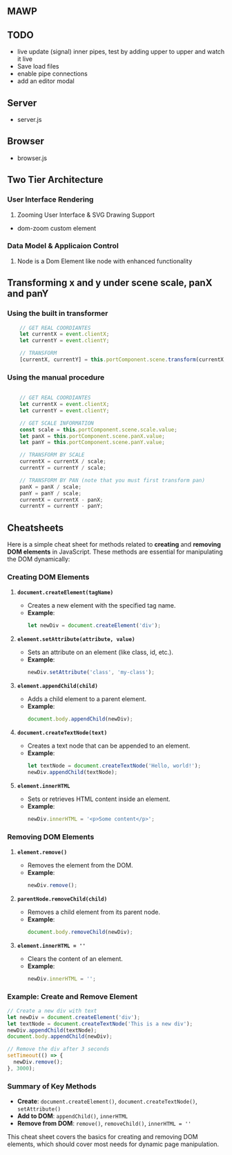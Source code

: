 MAWP
---

## TODO

- live update (signal) inner pipes, test by adding upper to upper and watch it live
- Save load files
- enable pipe connections
-  add an editor modal

## Server
- server.js

## Browser
- browser.js


## Two Tier Architecture

### User Interface Rendering

1. Zooming User Interface & SVG Drawing Support
  - dom-zoom custom element


### Data Model & Applicaion Control
1. Node is a Dom Element like node with enhanced functionality


## Transforming x and y under scene scale, panX and panY

### Using the built in transformer

```JavaScript
    // GET REAL COORDIANTES
    let currentX = event.clientX;
    let currentY = event.clientY;

    // TRANSFORM
    [currentX, currentY] = this.portComponent.scene.transform(currentX, currentY);
```

### Using the manual procedure
```JavaScript

    // GET REAL COORDIANTES
    let currentX = event.clientX;
    let currentY = event.clientY;

    // GET SCALE INFORMATION
    const scale = this.portComponent.scene.scale.value;
    let panX = this.portComponent.scene.panX.value;
    let panY = this.portComponent.scene.panY.value;

    // TRANSFORM BY SCALE
    currentX = currentX / scale;
    currentY = currentY / scale;

    // TRANSFORM BY PAN (note that you must first transform pan)
    panX = panX / scale;
    panY = panY / scale;
    currentX = currentX - panX;
    currentY = currentY - panY;

```

## Cheatsheets

Here is a simple cheat sheet for methods related to **creating** and **removing DOM elements** in JavaScript. These methods are essential for manipulating the DOM dynamically:

### **Creating DOM Elements**
1. **`document.createElement(tagName)`**
   - Creates a new element with the specified tag name.
   - **Example**:
     ```javascript
     let newDiv = document.createElement('div');
     ```

2. **`element.setAttribute(attribute, value)`**
   - Sets an attribute on an element (like class, id, etc.).
   - **Example**:
     ```javascript
     newDiv.setAttribute('class', 'my-class');
     ```

3. **`element.appendChild(child)`**
   - Adds a child element to a parent element.
   - **Example**:
     ```javascript
     document.body.appendChild(newDiv);
     ```

4. **`document.createTextNode(text)`**
   - Creates a text node that can be appended to an element.
   - **Example**:
     ```javascript
     let textNode = document.createTextNode('Hello, world!');
     newDiv.appendChild(textNode);
     ```

5. **`element.innerHTML`**
   - Sets or retrieves HTML content inside an element.
   - **Example**:
     ```javascript
     newDiv.innerHTML = '<p>Some content</p>';
     ```

### **Removing DOM Elements**
1. **`element.remove()`**
   - Removes the element from the DOM.
   - **Example**:
     ```javascript
     newDiv.remove();
     ```

2. **`parentNode.removeChild(child)`**
   - Removes a child element from its parent node.
   - **Example**:
     ```javascript
     document.body.removeChild(newDiv);
     ```

3. **`element.innerHTML = ''`**
   - Clears the content of an element.
   - **Example**:
     ```javascript
     newDiv.innerHTML = '';
     ```

### **Example: Create and Remove Element**
```javascript
// Create a new div with text
let newDiv = document.createElement('div');
let textNode = document.createTextNode('This is a new div');
newDiv.appendChild(textNode);
document.body.appendChild(newDiv);

// Remove the div after 3 seconds
setTimeout(() => {
  newDiv.remove();
}, 3000);
```

### **Summary of Key Methods**
- **Create**: `document.createElement()`, `document.createTextNode()`, `setAttribute()`
- **Add to DOM**: `appendChild()`, `innerHTML`
- **Remove from DOM**: `remove()`, `removeChild()`, `innerHTML = ''`

This cheat sheet covers the basics for creating and removing DOM elements, which should cover most needs for dynamic page manipulation.
